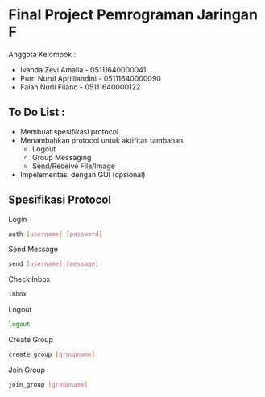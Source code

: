 # Final Project Pemrograman Jaringan F

Anggota Kelompok :
* Ivanda Zevi Amalia - 05111640000041
* Putri Nurul Aprilliandini - 05111640000090
* Falah Nurli Filano - 05111640000122

## To Do List :
* Membuat spesifikasi protocol
* Menambahkan protocol untuk aktifitas tambahan
	* Logout
	* Group Messaging
	* Send/Receive File/Image
* Impelementasi dengan GUI (opsional)

## Spesifikasi Protocol
Login
```sh
auth [username] [password]
```

Send Message
```sh
send [username] [message]
```

Check Inbox
```sh
inbox
```

Logout
```sh
logout
```

Create Group
```sh
create_group [groupname]
```

Join Group
```sh
join_group [groupname]
```
